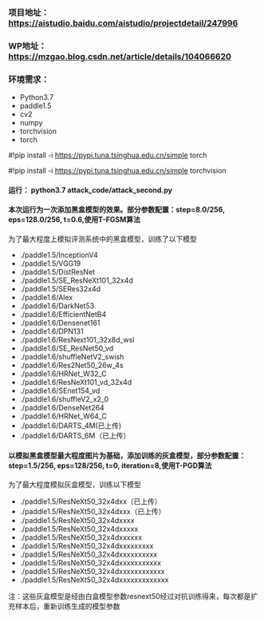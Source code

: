### 项目地址：https://aistudio.baidu.com/aistudio/projectdetail/247996

### WP地址：https://mzgao.blog.csdn.net/article/details/104066620


### 环境需求：
- Python3.7
- paddle1.5
- cv2
- numpy
- torchvision
- torch

#!pip install -i https://pypi.tuna.tsinghua.edu.cn/simple torch

#!pip install -i https://pypi.tuna.tsinghua.edu.cn/simple torchvision


#### 运行： python3.7 attack_code/attack_second.py

#### 本次运行为一次添加黑盒模型的效果。部分参数配置：step=8.0/256, eps=128.0/256, t=0.6,使用T-FGSM算法

为了最大程度上模拟评测系统中的黑盒模型，训练了以下模型

- ./paddle1.5/InceptionV4
- ./paddle1.5/VGG19
- ./paddle1.5/DistResNet
- ./paddle1.5/SE_ResNeXt101_32x4d
- ./paddle1.5/SERes32x4d
- ./paddle1.6/Alex
- ./paddle1.6/DarkNet53
- ./paddle1.6/EfficientNetB4
- ./paddle1.6/Densenet161
- ./paddle1.6/DPN131
- ./paddle1.6/ResNext101_32x8d_wsl
- ./paddle1.6/SE_ResNet50_vd
- ./paddle1.6/shuffleNetV2_swish
- ./paddle1.6/Res2Net50_26w_4s
- ./paddle1.6/HRNet_W32_C
- ./paddle1.6/ResNeXt101_vd_32x4d
- ./paddle1.6/SEnet154_vd
- ./paddle1.6/shuffleV2_x2_0
- ./paddle1.6/DenseNet264
- ./paddle1.6/HRNet_W64_C
- ./paddle1.6/DARTS_4M(已上传)
- ./paddle1.6/DARTS_6M（已上传）

#### 以模拟黑盒模型最大程度图片为基础，添加训练的灰盒模型，部分参数配置：step=1.5/256, eps=128/256, t=0, iteration=8,使用T-PGD算法 

为了最大程度模拟灰盒模型，训练以下模型

- ./paddle1.5/ResNeXt50_32x4dxx（已上传）
- ./paddle1.5/ResNeXt50_32x4dxxx（已上传）
- ./paddle1.5/ResNeXt50_32x4dxxxx
- ./paddle1.5/ResNeXt50_32x4dxxxxx
- ./paddle1.5/ResNeXt50_32x4dxxxxxx
- ./paddle1.5/ResNeXt50_32x4dxxxxxxxxx
- ./paddle1.5/ResNeXt50_32x4dxxxxxxxxxx
- ./paddle1.5/ResNeXt50_32x4dxxxxxxxxxxx
- ./paddle1.5/ResNeXt50_32x4dxxxxxxxxxxxx
- ./paddle1.5/ResNeXt50_32x4dxxxxxxxxxxxxx

注：这些灰盒模型是经由白盒模型参数resnext50经过对抗训练得来，每次都是扩充样本后，重新训练生成的模型参数
